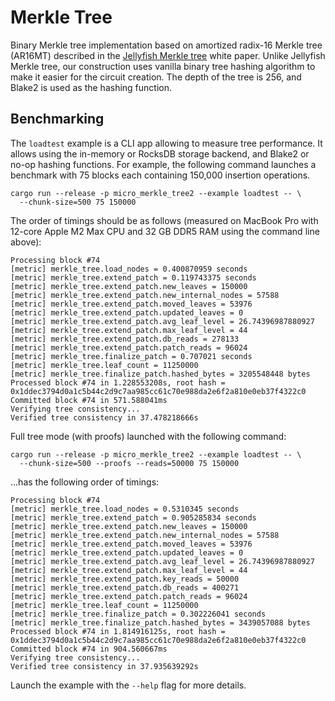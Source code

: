# Merkle Tree

Binary Merkle tree implementation based on amortized radix-16 Merkle tree (AR16MT) described in the [Jellyfish Merkle
tree] white paper. Unlike Jellyfish Merkle tree, our construction uses vanilla binary tree hashing algorithm to make it
easier for the circuit creation. The depth of the tree is 256, and Blake2 is used as the hashing function.

## Benchmarking

The `loadtest` example is a CLI app allowing to measure tree performance. It allows using the in-memory or RocksDB
storage backend, and Blake2 or no-op hashing functions. For example, the following command launches a benchmark with 75
blocks each containing 150,000 insertion operations.

```shell
cargo run --release -p micro_merkle_tree2 --example loadtest -- \
  --chunk-size=500 75 150000
```

The order of timings should be as follows (measured on MacBook Pro with 12-core Apple M2 Max CPU and 32 GB DDR5 RAM
using the command line above):

```text
Processing block #74
[metric] merkle_tree.load_nodes = 0.400870959 seconds
[metric] merkle_tree.extend_patch = 0.119743375 seconds
[metric] merkle_tree.extend_patch.new_leaves = 150000
[metric] merkle_tree.extend_patch.new_internal_nodes = 57588
[metric] merkle_tree.extend_patch.moved_leaves = 53976
[metric] merkle_tree.extend_patch.updated_leaves = 0
[metric] merkle_tree.extend_patch.avg_leaf_level = 26.74396987880927
[metric] merkle_tree.extend_patch.max_leaf_level = 44
[metric] merkle_tree.extend_patch.db_reads = 278133
[metric] merkle_tree.extend_patch.patch_reads = 96024
[metric] merkle_tree.finalize_patch = 0.707021 seconds
[metric] merkle_tree.leaf_count = 11250000
[metric] merkle_tree.finalize_patch.hashed_bytes = 3205548448 bytes
Processed block #74 in 1.228553208s, root hash = 0x1ddec3794d0a1c5b44c2d9c7aa985cc61c70e988da2e6f2a810e0eb37f4322c0
Committed block #74 in 571.588041ms
Verifying tree consistency...
Verified tree consistency in 37.478218666s
```

Full tree mode (with proofs) launched with the following command:

```shell
cargo run --release -p micro_merkle_tree2 --example loadtest -- \
  --chunk-size=500 --proofs --reads=50000 75 150000
```

...has the following order of timings:

```text
Processing block #74
[metric] merkle_tree.load_nodes = 0.5310345 seconds
[metric] merkle_tree.extend_patch = 0.905285834 seconds
[metric] merkle_tree.extend_patch.new_leaves = 150000
[metric] merkle_tree.extend_patch.new_internal_nodes = 57588
[metric] merkle_tree.extend_patch.moved_leaves = 53976
[metric] merkle_tree.extend_patch.updated_leaves = 0
[metric] merkle_tree.extend_patch.avg_leaf_level = 26.74396987880927
[metric] merkle_tree.extend_patch.max_leaf_level = 44
[metric] merkle_tree.extend_patch.key_reads = 50000
[metric] merkle_tree.extend_patch.db_reads = 400271
[metric] merkle_tree.extend_patch.patch_reads = 96024
[metric] merkle_tree.leaf_count = 11250000
[metric] merkle_tree.finalize_patch = 0.302226041 seconds
[metric] merkle_tree.finalize_patch.hashed_bytes = 3439057088 bytes
Processed block #74 in 1.814916125s, root hash = 0x1ddec3794d0a1c5b44c2d9c7aa985cc61c70e988da2e6f2a810e0eb37f4322c0
Committed block #74 in 904.560667ms
Verifying tree consistency...
Verified tree consistency in 37.935639292s
```

Launch the example with the `--help` flag for more details.

[jellyfish merkle tree]: https://developers.diem.com/papers/jellyfish-merkle-tree/2021-01-14.pdf
